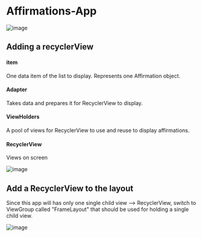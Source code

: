 # Affirmations-App
![image](https://user-images.githubusercontent.com/72002605/177662228-06ca2f93-e911-446e-86d3-908022a8cea2.png)


## Adding a recyclerView 

#### item
   One data item of the list to display. Represents one Affirmation object.
#### Adapter
   Takes data and prepares it for RecyclerView to display.
#### ViewHolders
   A pool of views for RecyclerView to use and reuse to display affirmations.
#### RecyclerView 
   Views on screen
      
   ![image](https://user-images.githubusercontent.com/72002605/177455191-6576878e-4539-423b-b046-59ca34fb7a9e.png)

## Add a RecyclerView to the layout 
  Since this app will has only one single child view --> RecyclerView, switch to ViewGroup called "FrameLayout" 
  that should be used for holding a single child view.
  
 ![image](https://user-images.githubusercontent.com/72002605/177455704-8600446e-12d7-42e2-af10-895b289a240d.png)

    
   
